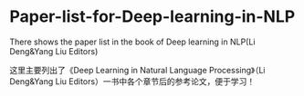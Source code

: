 # Paper-list-for-Deep-learning-in-NLP
There shows the paper list in the book of Deep learning in NLP(Li Deng&Yang Liu Editors)

这里主要列出了《Deep Learning in Natural Language Processing》（Li Deng&Yang Liu Editors）一书中各个章节后的参考论文，便于学习！

